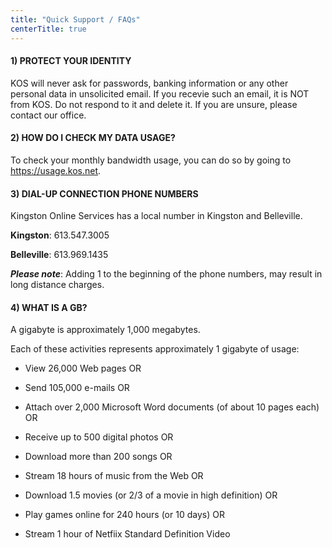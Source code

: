```yaml
---
title: "Quick Support / FAQs"
centerTitle: true
---
```


#### 1) PROTECT YOUR IDENTITY

KOS will never ask for passwords, banking information or any other personal data in unsolicited email. If you recevie such an email, it is NOT from KOS. Do not respond to it and delete it. If you are unsure, please contact our office.

#### 2) HOW DO I CHECK MY DATA USAGE?

To check your monthly bandwidth usage, you can do so by going to <Link href="https://usage.kos.net">https://usage.kos.net</Link>.

#### 3) DIAL-UP CONNECTION PHONE NUMBERS

Kingston Online Services has a local number in Kingston and Belleville.

**Kingston**: <Link href="tel:+1-613-547-3005">613.547.3005</Link>

**Belleville**: <Link href="tel:+1-613-969-1435">613.969.1435</Link>

**_Please note_**: Adding 1 to the beginning of the phone numbers, may result in long distance charges.

#### 4) WHAT IS A GB?

A gigabyte is approximately 1,000 megabytes.

Each of these activities represents approximately 1 gigabyte of usage:

- View 26,000 Web pages OR

- Send 105,000 e-mails OR

- Attach over 2,000 Microsoft Word documents (of about 10 pages each) OR

- Receive up to 500 digital photos OR

- Download more than 200 songs OR

- Stream 18 hours of music from the Web OR

- Download 1.5 movies (or 2/3 of a movie in high definition) OR

- Play games online for 240 hours (or 10 days) OR

- Stream 1 hour of Netfiix Standard Definition Video
